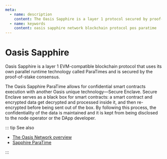 ```yaml
---
meta:
  - name: description
    content: The Oasis Sapphire is a layer 1 protocol secured by proof-of-stake.
  - name: keywords
    content: oasis sapphire network blockchain protocol pos paratime
---
```


# Oasis Sapphire

Oasis Sapphire is a layer 1 EVM-compatible blockchain protocol that uses its own parallel runtime technology called ParaTimes and is secured by the proof-of-stake consensus.

The Oasis Sapphire ParaTime allows for confidential smart contracts execution with another Oasis unique technology—Secure Enclave. Secure Enclave serves as a black box for smart contracts: a smart contract and encrypted data get decrypted and processed inside it, and then re-encrypted before being sent out of the box. By following this process, the confidentiality of the data is maintained and it is kept from being disclosed to the node operator or the DApp developer.

::: tip See also

* [The Oasis Network overview](https://docs.oasis.io/general/oasis-network/)
* [Sapphire ParaTime](https://docs.oasis.io/dapp/sapphire/)

:::
